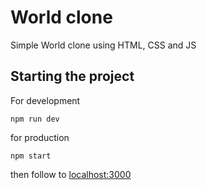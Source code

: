 # World clone

Simple World clone using HTML, CSS and JS

## Starting the project

For development

```
npm run dev
```

for production

```
npm start
```

then follow to [localhost:3000](http://localhost:3000)

